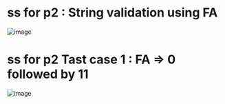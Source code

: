 # ss for p2 : String validation using FA
![image](https://github.com/user-attachments/assets/0b992c5a-dfb7-4f2b-9583-823d36d5ce7a)

# ss for p2 Tast case 1 : FA => 0 followed by 11
![image](https://github.com/user-attachments/assets/0c306716-3b21-4dda-a0d4-daac2fc9ab42)
